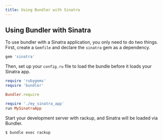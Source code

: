 ```yaml
---
title: Using Bundler with Sinatra
---
```


## Using Bundler with Sinatra

To use bundler with a Sinatra application, you only need to do two things. 
First, create a `Gemfile` and declare the `sinatra` gem as a dependency.

``` ruby
gem 'sinatra'
```

Then, set up your `config.ru` file to load the bundle before it loads your Sinatra app.

``` ruby
require 'rubygems'
require 'bundler'

Bundler.require

require './my_sinatra_app'
run MySinatraApp
```

Start your development server with rackup, and Sinatra will be loaded via Bundler.

``` bash
$ bundle exec rackup
```
